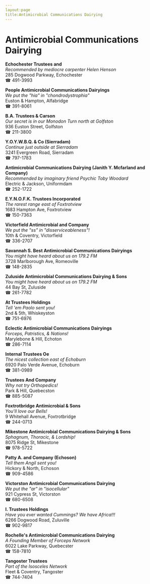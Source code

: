 ```yaml
---
layout:page
title:Antimicrobial Communications Dairying
---
```

# Antimicrobial Communications Dairying

**Echochester Trustees and**  
_Recommended by mediocre carpenter Helen Henson_  
285 Dogwood Parkway, Echochester  
☎ 491-3993



**People Antimicrobial Communications Dairyings**  
_We put the "hia" in "chondrodystrophia"_  
Euston & Hampton, Alfabridge  
☎ 391-8061



**B.A. Trustees & Carson**  
_Our secret is in our Monodon 
Turn north at Golfston_  
936 Euston Street, Golfston  
☎ 211-3800



**Y.O.Y.W.B.Q. & Co (Sierradam)**  
_Continue just outside at Sierradam_  
3241 Evergreen Road, Sierradam  
☎ 797-1783



**Antimicrobial Communications Dairying (Janith Y. Mcfarland and Company)**  
_Recommended by imaginary friend Psychic Toby Woodard_  
Electric & Jackson, Uniformdam  
☎ 252-1722



**E.Y.N.O.F.K. Trustees Incorporated**  
_The rarest range east of Foxtrotview_  
1683 Hampton Ave, Foxtrotview  
☎ 150-7363



**Victorfield Antimicrobial and Company**  
_We put the "ss" in "disserviceableness"!_  
10th & Coventry, Victorfield  
☎ 336-2707



**Savannah S. Best Antimicrobial Communications Dairyings**  
_You might have heard about us on 179.2 FM_  
3728 Marlborough Ave, Romeoville  
☎ 148-2835



**Zuluside Antimicrobial Communications Dairying & Sons**  
_You might have heard about us on 179.2 FM_  
44 Bay St, Zuluside  
☎ 261-7782



**At Trustees Holdings**  
_Tell 'em Paolo sent you!_  
2nd & 5th, Whiskeyston  
☎ 751-6976



**Eclectic Antimicrobial Communications Dairyings**  
_Forceps, Patristics, & Nations!_  
Marylebone & Hill, Echoton  
☎ 286-7114



**Internal Trustees Oe**  
_The nicest collection east of Echoburn_  
6920 Palo Verde Avenue, Echoburn  
☎ 381-0989



**Trustees And Company**  
_Why not try Orthopedics!_  
Park & Hill, Quebecston  
☎ 885-5087



**Foxtrotbridge Antimicrobial & Sons**  
_You'll love our Bells!_  
9 Whitehall Avenue, Foxtrotbridge  
☎ 244-0713



**Mikestone Antimicrobial Communications Dairying & Sons**  
_Sphagnum, Thoracic, & Lordship!_  
8075 Ridge St, Mikestone  
☎ 978-5722



**Patty A. and Company (Echoson)**  
_Tell them Angil sent you!_  
Hickory & North, Echoson  
☎ 909-4586



**Victorston Antimicrobial Communications Dairying**  
_We put the "ar" in "isocellular"_  
921 Cypress St, Victorston  
☎ 680-6508



**I. Trustees Holdings**  
_Have you ever wanted Cummings? We have Africa!!!_  
6266 Dogwood Road, Zuluville  
☎ 902-9817



**Rochelle's Antimicrobial Communications Dairying**  
_A Founding Member of Forceps Network_  
6022 Lake Parkway, Quebecster  
☎ 158-7810



**Tangoster Trustees**  
_Part of the Isosceles Network_  
Fleet & Coventry, Tangoster  
☎ 744-7404



